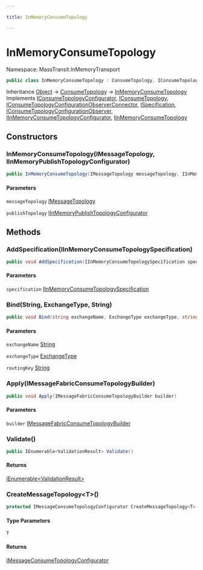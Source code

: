 ```yaml
---

title: InMemoryConsumeTopology

---
```


# InMemoryConsumeTopology

Namespace: MassTransit.InMemoryTransport

```csharp
public class InMemoryConsumeTopology : ConsumeTopology, IConsumeTopologyConfigurator, IConsumeTopology, IConsumeTopologyConfigurationObserverConnector, ISpecification, IConsumeTopologyConfigurationObserver, IInMemoryConsumeTopologyConfigurator, IInMemoryConsumeTopology
```

Inheritance [Object](https://learn.microsoft.com/en-us/dotnet/api/system.object) → [ConsumeTopology](../masstransit/consumetopology) → [InMemoryConsumeTopology](../masstransit-inmemorytransport/inmemoryconsumetopology)<br/>
Implements [IConsumeTopologyConfigurator](../../masstransit-abstractions/masstransit/iconsumetopologyconfigurator), [IConsumeTopology](../../masstransit-abstractions/masstransit/iconsumetopology), [IConsumeTopologyConfigurationObserverConnector](../../masstransit-abstractions/masstransit-configuration/iconsumetopologyconfigurationobserverconnector), [ISpecification](../../masstransit-abstractions/masstransit/ispecification), [IConsumeTopologyConfigurationObserver](../../masstransit-abstractions/masstransit-configuration/iconsumetopologyconfigurationobserver), [IInMemoryConsumeTopologyConfigurator](../masstransit/iinmemoryconsumetopologyconfigurator), [IInMemoryConsumeTopology](../masstransit/iinmemoryconsumetopology)

## Constructors

### **InMemoryConsumeTopology(IMessageTopology, IInMemoryPublishTopologyConfigurator)**

```csharp
public InMemoryConsumeTopology(IMessageTopology messageTopology, IInMemoryPublishTopologyConfigurator publishTopology)
```

#### Parameters

`messageTopology` [IMessageTopology](../../masstransit-abstractions/masstransit/imessagetopology)<br/>

`publishTopology` [IInMemoryPublishTopologyConfigurator](../masstransit/iinmemorypublishtopologyconfigurator)<br/>

## Methods

### **AddSpecification(IInMemoryConsumeTopologySpecification)**

```csharp
public void AddSpecification(IInMemoryConsumeTopologySpecification specification)
```

#### Parameters

`specification` [IInMemoryConsumeTopologySpecification](../masstransit-inmemorytransport-configuration/iinmemoryconsumetopologyspecification)<br/>

### **Bind(String, ExchangeType, String)**

```csharp
public void Bind(string exchangeName, ExchangeType exchangeType, string routingKey)
```

#### Parameters

`exchangeName` [String](https://learn.microsoft.com/en-us/dotnet/api/system.string)<br/>

`exchangeType` [ExchangeType](../masstransit-transports-fabric/exchangetype)<br/>

`routingKey` [String](https://learn.microsoft.com/en-us/dotnet/api/system.string)<br/>

### **Apply(IMessageFabricConsumeTopologyBuilder)**

```csharp
public void Apply(IMessageFabricConsumeTopologyBuilder builder)
```

#### Parameters

`builder` [IMessageFabricConsumeTopologyBuilder](../masstransit-configuration/imessagefabricconsumetopologybuilder)<br/>

### **Validate()**

```csharp
public IEnumerable<ValidationResult> Validate()
```

#### Returns

[IEnumerable\<ValidationResult\>](https://learn.microsoft.com/en-us/dotnet/api/system.collections.generic.ienumerable-1)<br/>

### **CreateMessageTopology\<T\>()**

```csharp
protected IMessageConsumeTopologyConfigurator CreateMessageTopology<T>()
```

#### Type Parameters

`T`<br/>

#### Returns

[IMessageConsumeTopologyConfigurator](../../masstransit-abstractions/masstransit/imessageconsumetopologyconfigurator)<br/>

